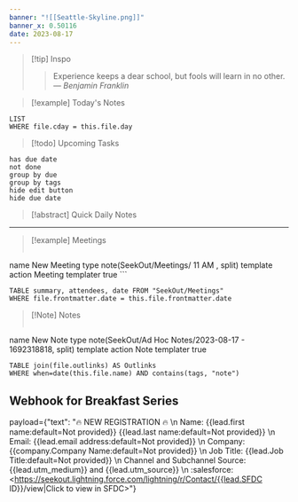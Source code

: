 ```yaml
---
banner: "![[Seattle-Skyline.png]]"
banner_x: 0.50116
date: 2023-08-17
---
```


> [!tip] Inspo
>> Experience keeps a dear school, but fools will learn in no other.
> — <cite>Benjamin Franklin</cite>


> [!example] Today's Notes
```dataview
LIST
WHERE file.cday = this.file.day
```

> [!todo] Upcoming Tasks

```tasks
has due date
not done
group by due
group by tags
hide edit button
hide due date
```

> [!abstract] Quick Daily Notes




---

> [!example] Meetings
>  ```button
name New Meeting
type note(SeekOut/Meetings/ 11  AM , split) template
action Meeting
templater true ```

```dataview  
TABLE summary, attendees, date FROM "SeekOut/Meetings"  
WHERE file.frontmatter.date = this.file.frontmatter.date  
```

> [!Note]  Notes
> ```button
name New Note
type note(SeekOut/Ad Hoc Notes/2023-08-17 - 1692318818, split) template
action Note
templater true
```dataview
TABLE join(file.outlinks) AS Outlinks
WHERE when=date(this.file.name) AND contains(tags, "note")
```

## ​Webhook for Breakfast Series
payload={"text": ":fire: NEW REGISTRATION :fire: \n Name: {{lead.first name:default=Not provided}} {{lead.last name:default=Not provided}} \n Email: {{lead.email address:default=Not provided}} \n Company: {{company.Company Name:default=Not provided}} \n Job Title: {{lead.Job Title:default=Not provided}} \n Channel and Subchannel Source: {{lead.utm_medium}} and {{lead.utm_source}} \n :salesforce: <https://seekout.lightning.force.com/lightning/r/Contact/{{lead.SFDC ID}}/view|Click to view in SFDC>"}


